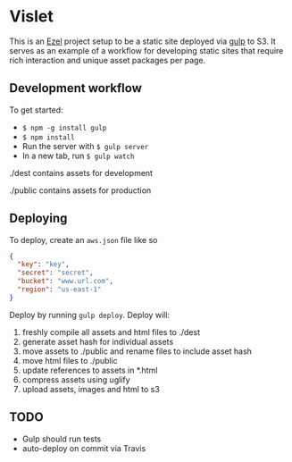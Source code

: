 # Vislet

This is an [Ezel](https://github.com/artsy/ezel) project setup to be a
static site deployed via [gulp](http://gulpjs.com/) to S3. It serves as an
example of a workflow for developing static sites that require
rich interaction and unique asset packages per page.

## Development workflow

To get started:
- `$ npm -g install gulp`
- `$ npm install`
- Run the server with `$ gulp server`
- In a new tab, run `$ gulp watch`

./dest contains assets for development

./public contains assets for production

## Deploying

To deploy, create an `aws.json` file like so
```json
{
  "key": "key",
  "secret": "secret",
  "bucket": "www.url.com",
  "region": "us-east-1"
}
```
Deploy by running `gulp deploy`. Deploy will:

1. freshly compile all assets and html files to ./dest
1. generate asset hash for individual assets
1. move assets to ./public and rename files to include asset hash
1. move html files to ./public
1. update references to assets in *.html
1. compress assets using uglify
1. upload assets, images and html to s3

## TODO

- Gulp should run tests
- auto-deploy on commit via Travis
